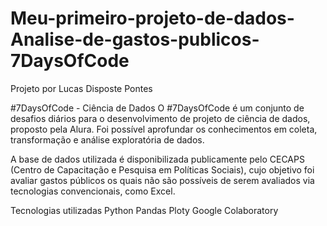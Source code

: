 # Meu-primeiro-projeto-de-dados-Analise-de-gastos-publicos-7DaysOfCode

Projeto por Lucas Disposte Pontes

#7DaysOfCode - Ciência de Dados
O #7DaysOfCode é um conjunto de desafios diários para o desenvolvimento de projeto de ciência de dados, proposto pela Alura. Foi possível aprofundar os conhecimentos em coleta, transformação e análise exploratória de dados.

A base de dados utilizada é disponibilizada publicamente pelo CECAPS (Centro de Capacitação e Pesquisa em Políticas Sociais), cujo objetivo foi avaliar gastos públicos os quais não são possíveis de serem avaliados via tecnologias convencionais, como Excel.

Tecnologias utilizadas
Python
Pandas
Ploty
Google Colaboratory
